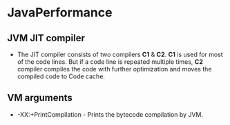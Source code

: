 # JavaPerformance
## JVM JIT compiler
  - The JIT compiler consists of two compilers **C1** & **C2**. **C1** is used for most of the code lines. But if a code line is repeated multiple times, **C2** compiler compiles the code with further optimization and moves the compiled code to Code cache.
## VM arguments
  - -XX:+PrintCompilation - Prints the bytecode compilation by JVM.
